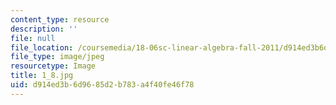 ```yaml
---
content_type: resource
description: ''
file: null
file_location: /coursemedia/18-06sc-linear-algebra-fall-2011/d914ed3b6d9685d2b783a4f40fe46f78_1_8.jpg
file_type: image/jpeg
resourcetype: Image
title: 1_8.jpg
uid: d914ed3b-6d96-85d2-b783-a4f40fe46f78
---
```

